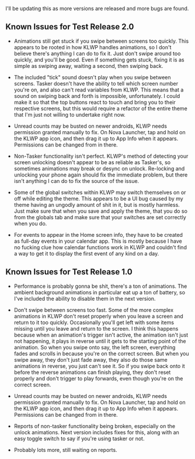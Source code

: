 I'll be updating this as more versions are released and more bugs are found.

Known Issues for Test Release 2.0
-------------------------------------
* Animations still get stuck if you swipe between screens too quickly. This appears to be rooted in how KLWP handles animations, so I don't believe there's anything I can do to fix it. Just don't swipe around too quickly, and you'll be good. Even if something gets stuck, fixing it is as simple as swiping away, waiting a second, then swiping back.

* The included "tick" sound doesn't play when you swipe between screens. Tasker doesn't have the ability to tell which screen number you're on, and also can't read variables from KLWP. This means that a sound on swiping back and forth is impossible, unfortunately. I could make it so that the top buttons react to touch and bring you to their respective screens, but this would require a refactor of the entire theme that I'm just not willing to undertake right now.

* Unread counts may be busted on newer androids, KLWP needs permission granted manually to fix. On Nova Launcher, tap and hold on the KLWP app icon, and then drag it up to App Info when it appears. Permissions can be changed from in there.

* Non-Tasker functionality isn't perfect. KLWP's method of detecting your screen unlocking doesn't appear to be as reliable as Tasker's, so sometimes animations may break or desync on unlock. Re-locking and unlocking your phone again should fix the immediate problem, but there isn't anything I can do to fix the source of the issue.

* Some of the global switches within KLWP may switch themselves on or off while editing the theme. This appears to be a UI bug caused by my theme having an ungodly amount of shit in it, but is mostly harmless. Just make sure that when you save and apply the theme, that you do so from the globals tab and make sure that your switches are set correctly when you do.

* For events to appear in the Home screen info, they have to be created as full-day events in your calendar app. This is mostly because I have no fucking clue how calendar functions work in KLWP and couldn't find a way to get it to display the first event of any kind on a day.



Known Issues for Test Release 1.0
------------------------------------------
* Performance is probably gonna be shit, there's a ton of animations. The ambient background animations in particular eat up a ton of battery, so I've included the ability to disable them in the next version.

* Don't swipe between screens too fast. Some of the more complex animations in KLWP don't reset properly when you leave a screen and return to it too quickly. Occasionally you'll get left with some items missing until you leave and return to the screen. I think this happens because when an animation's trigger isn't active, the animation isn't just not happening, it plays in reverse until it gets to the starting point of the animation. So when you swipe onto say, the left screen, everything fades and scrolls in because you're on the correct screen. But when you swipe away, they don't just fade away, they also do those same animations in reverse, you just can't see it. So if you swipe back onto it before the reverse animations can finish playing, they don't reset properly and don't trigger to play forwards, even though you're on the correct screen.

* Unread counts may be busted on newer androids, KLWP needs permission granted manually to fix. On Nova Launcher, tap and hold on the KLWP app icon, and then drag it up to App Info when it appears. Permissions can be changed from in there.

* Reports of non-tasker functionality being broken, especially on the unlock animations. Next version includes fixes for this, along with an easy toggle switch to say if you're using tasker or not.

* Probably lots more, still waiting on reports.
